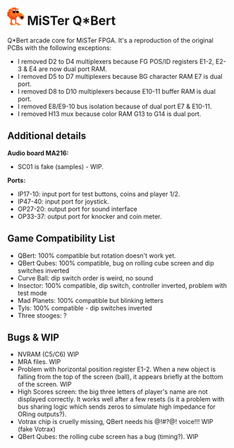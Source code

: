 ![QBert Character](./qbert.png) MiSTer Q*Bert
=============================================

Q*Bert arcade core for MiSTer FPGA. It's a reproduction of the original PCBs with the following exceptions:

- I removed D2 to D4 multiplexers because FG POS/ID registers E1-2, E2-3 & E4 are now dual port RAM.
- I removed D5 to D7 multiplexers because BG character RAM E7 is dual port.
- I removed D8 to D10 multiplexers because E10-11 buffer RAM is dual port.
- I removed E8/E9-10 bus isolation because of dual port E7 & E10-11.
- I removed H13 mux because color RAM G13 to G14 is dual port.

Additional details
------------------

**Audio board MA216:**
- SC01 is fake (samples) - WIP.

**Ports:**

- IP17-10: input port for test buttons, coins and player 1/2.
- IP47-40: input port for joystick.
- OP27-20: output port for sound interface
- OP33-37: output port for knocker and coin meter.

Game Compatibility List
-----------------------

- QBert: 100% compatible but rotation doesn't work yet.
- QBert Qubes: 100% compatible, bug on rolling cube screen and dip switches inverted
- Curve Ball: dip switch order is weird, no sound
- Insector: 100% compatible, dip switch, controller inverted, problem with test mode
- Mad Planets: 100% compatible but blinking letters
- Tyls: 100% compatible - dip switches inverted
- Three stooges: ?

Bugs & WIP
----------

- NVRAM (C5/C6) WIP
- MRA files. WIP
- Problem with horizontal position register E1-2. When a new object is falling from the top of the screen (ball), it appears briefly at the bottom of the screen. WIP
- High Scores screen: the big three letters of player's name are not displayed correctly. It works well after a few resets (is it a problem with bus sharing logic which sends zeros to simulate high impedance for ORing outputs?).
- Votrax chip is cruelly missing, QBert needs his @!#?@! voice!!! WIP (fake Votrax)
- QBert Qubes: the rolling cube screen has a bug (timing?). WIP

